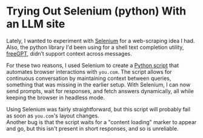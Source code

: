 # Trying Out Selenium (python) With an LLM site
Lately, I wanted to experiment with [Selenium](https://www.selenium.dev/documentation/) for a web-scraping idea I had.  
Also, the python library I'd been using for a shell text completion utility, [freeGPT](https://github.com/Ruu3f/freeGPT), didn’t support context across messages.

For these two reasons, I used Selenium to create a [Python script](https://github.com/AashvikTyagi/pyseleniyouchat/blob/main/chatter-sample.py) that automates browser interactions with `you.com`.
The script allows for continuous conversation by maintaining context between queries, something that was missing in the earlier setup.
With Selenium, I can now send prompts, wait for responses, and fetch answers dynamically, all while keeping the browser in headless mode.

Using Selenium was fairly straightforward, but this script will probably fail as soon as `you.com`'s layout changes.  
Another bug is that the script waits for a "content loading" marker to appear and go, but this isn't present in short responses, and so is unreliable.
